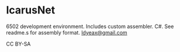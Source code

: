 IcarusNet
=========

6502 development environment. Includes custom assembler. C#. See readme.s for assembly format. ldyeax@gmail.com

CC BY-SA
